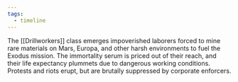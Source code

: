 ```yaml
---
tags:
  - timeline
---
```

The [[Drillworkers]] class emerges impoverished laborers forced to mine rare materials on Mars, Europa, and other harsh environments to fuel the Exodus mission. The immortality serum is priced out of their reach, and their life expectancy plummets due to dangerous working conditions. Protests and riots erupt, but are brutally suppressed by corporate enforcers.